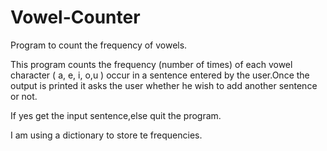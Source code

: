 # Vowel-Counter
Program to count the frequency of vowels.

This program counts the frequency (number of times) of each vowel character ( a, e, i, o,u ) occur in a sentence entered by the user.Once the output is printed it asks the user whether he wish to add another sentence or not.

If yes get the input sentence,else quit the program.

I am using a dictionary to store te frequencies.


